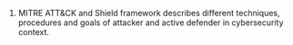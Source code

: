 1. MITRE ATT&CK and Shield framework describes different techniques, procedures and goals of attacker and active defender in cybersecurity context.
